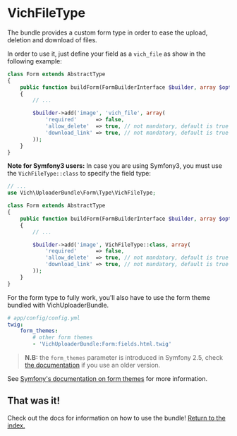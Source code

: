 VichFileType
============

The bundle provides a custom form type in order to ease the upload, deletion and
download of files.

In order to use it, just define your field as a `vich_file` as show in the
following example:

```php
class Form extends AbstractType
{
    public function buildForm(FormBuilderInterface $builder, array $options)
    {
        // ...

        $builder->add('image', 'vich_file', array(
            'required'      => false,
            'allow_delete'  => true, // not mandatory, default is true
            'download_link' => true, // not mandatory, default is true
        ));
    }
}
```

**Note for Symfony3 users:**
In case you are using Symfony3, you must use the `VichFileType::class` to specify the field type:

```php
// ...
use Vich\UploaderBundle\Form\Type\VichFileType;

class Form extends AbstractType
{
    public function buildForm(FormBuilderInterface $builder, array $options)
    {
        // ...

        $builder->add('image', VichFileType::class, array(
            'required'      => false,
            'allow_delete'  => true, // not mandatory, default is true
            'download_link' => true, // not mandatory, default is true
        ));
    }
}
```

For the form type to fully work, you'll also have to use the form theme bundled
with VichUploaderBundle.

```yaml
# app/config/config.yml
twig:
    form_themes:
        # other form themes
        - 'VichUploaderBundle:Form:fields.html.twig'
```

> **N.B:** the `form_themes` parameter is introduced in Symfony 2.5, check 
[the documentation](http://symfony.com/doc/2.3/cookbook/form/form_customization.html#php) if you use an older version.

See [Symfony's documentation on form themes](http://symfony.com/doc/current/cookbook/form/form_customization.html#form-theming)
for more information.

## That was it!

Check out the docs for information on how to use the bundle! [Return to the
index.](../index.md)
